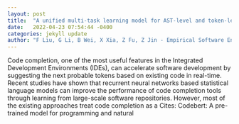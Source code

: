 ```yaml
---
layout: post
title:  "A unified multi-task learning model for AST-level and token-level code completion"
date:   2022-04-23 07:54:44 -0400
categories: jekyll update
author: "F Liu, G Li, B Wei, X Xia, Z Fu, Z Jin - Empirical Software Engineering, 2022"
---
```

Code completion, one of the most useful features in the Integrated Development Environments (IDEs), can accelerate software development by suggesting the next probable tokens based on existing code in real-time. Recent studies have shown that recurrent neural networks based statistical language models can improve the performance of code completion tools through learning from large-scale software repositories. However, most of the existing approaches treat code completion as a Cites: Codebert: A pre-trained model for programming and natural